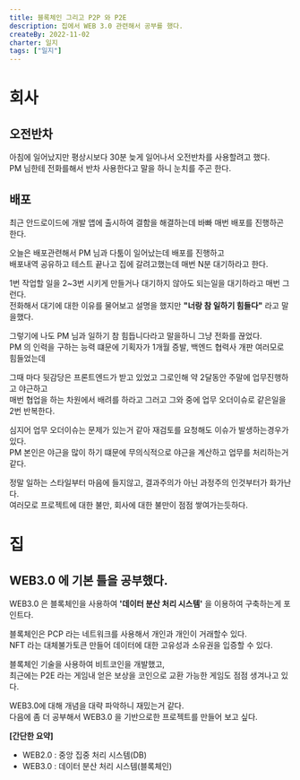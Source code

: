 ```yaml
---
title: 블록체인 그리고 P2P 와 P2E
description: 집에서 WEB 3.0 관련해서 공부를 했다.
createBy: 2022-11-02
charter: 일지
tags: ["일지"]
---
```


# 회사

## 오전반차

아침에 일어났지만 평상시보다 30분 늦게 일어나서 오전반차를 사용할려고 했다.  
PM 님한테 전화를해서 반차 사용한다고 말을 하니 눈치를 주곤 한다.

## 배포

최근 안드로이드에 개발 앱에 출시하여 결함을 해결하는데 바빠 매번 배포를 진행하곤 한다.

오늘은 배포관련해서 PM 님과 다툼이 일어났는데 배포를 진행하고  
배포내역 공유하고 테스트 끝나고 집에 갈려고했는데 매번 N분 대기하라고 한다.

1번 작업할 일을 2~3번 시키게 만들거나 대기하지 않아도 되는일을 대기하라고 매번 그런다.  
전화해서 대기에 대한 이유를 물어보고 설명을 했지만 **"너랑 참 일하기 힘들다"** 라고 말을했다.

그렇기에 나도 PM 님과 일하기 참 힘듭니다라고 말을하니 그냥 전화를 끊었다.  
PM 의 인력을 구하는 능력 떄문에 기획자가 1개월 증발, 백엔드 협력사 개판 여러모로 힘들었는데

그때 마다 뒷감당은 프론트엔드가 받고 있었고 그로인해 약 2달동안 주말에 업무진행하고 야근하고  
매번 협업을 하는 차원에서 배려를 하라고 그러고 그와 중에 업무 오더이슈로 같은일을 2번 반복한다.

심지어 업무 오더이슈는 문제가 있는거 같아 재검토를 요청해도 이슈가 발생하는경우가 있다.  
PM 본인은 야근을 많이 하기 떄문에 무의식적으로 야근을 계산하고 업무를 처리하는거 같다.

정말 일하는 스타일부터 마음에 들지않고, 결과주의가 아닌 과정주의 인것부터가 화가난다.  
여러모로 프로젝트에 대한 불만, 회사에 대한 불만이 점점 쌓여가는듯하다.

# 집

## WEB3.0 에 기본 틀을 공부했다.

WEB3.0 은 블록체인을 사용하여 **'데이터 분산 처리 시스템'** 을 이용하여 구축하는게 포인트다.

블록체인은 PCP 라는 네트워크를 사용해서 개인과 개인이 거래할수 있다.  
NFT 라는 대체불가토큰 만들어 데이터에 대한 고유성과 소유권을 입증할 수 있다.

블록체인 기술을 사용하여 비트코인을 개발했고,  
최근에는 P2E 라는 게임내 얻은 보상을 코인으로 교환 가능한 게임도 점점 생겨나고 있다.

WEB3.0에 대해 개념을 대략 파악하니 재밌는거 같다.  
다음에 좀 더 공부해서 WEB3.0 을 기반으로한 프로젝트를 만들어 보고 싶다.

**[간단한 요약]**

-   WEB2.0 : 중앙 집중 처리 시스템(DB)
-   WEB3.0 : 데이터 분산 처리 시스템(블록체인)
